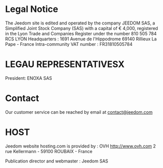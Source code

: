 # Legal Notice

The Jeedom site is edited and operated by the company JEEDOM SAS, a Simplified Joint Stock Company (SAS) with a capital of € 4,000, registered in the Lyon Trade and Companies Register under the number 810 505 784 RCS LYON Headquarters : 1691 Avenue de l'Hippodrome 69140 Rillieux La Pape - France Intra-community VAT number : FR31810505784

# LEGAU REPRESENTATIVESX

President: ENOXA SAS

# Contact

Our customer service can be reached by email at contact@jeedom.com

# HOST

Jeedom website hosting.com is provided by :
OVH
http://www.ovh.com
2 rue Kellermann - 59100 ROUBAIX - France

Publication director and webmaster : Jeedom SAS
